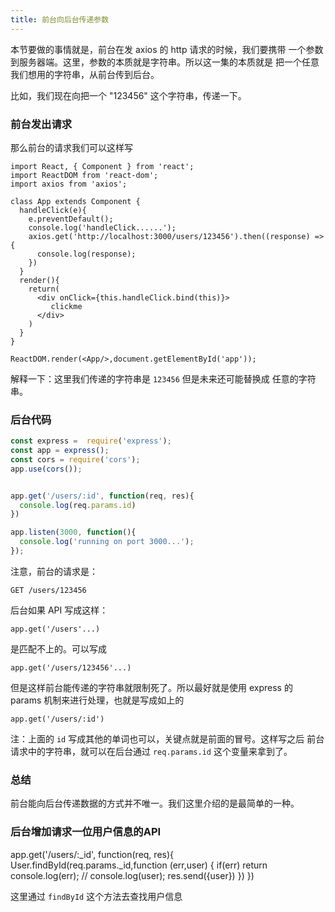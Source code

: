 ```yaml
---
title: 前台向后台传递参数
---
```


本节要做的事情就是，前台在发 axios 的 http 请求的时候，我们要携带
一个参数到服务器端。这里，参数的本质就是字符串。所以这一集的本质就是
把一个任意我们想用的字符串，从前台传到后台。

比如，我们现在向把一个 "123456" 这个字符串，传递一下。

### 前台发出请求

那么前台的请求我们可以这样写

```
import React, { Component } from 'react';
import ReactDOM from 'react-dom';
import axios from 'axios';

class App extends Component {
  handleClick(e){
    e.preventDefault();
    console.log('handleClick......');
    axios.get('http://localhost:3000/users/123456').then((response) => {
      console.log(response);
    })
  }
  render(){
    return(
      <div onClick={this.handleClick.bind(this)}>
         clickme
      </div>
    )
  }
}

ReactDOM.render(<App/>,document.getElementById('app'));
```

解释一下：这里我们传递的字符串是 `123456` 但是未来还可能替换成
任意的字符串。

### 后台代码

```js
const express =  require('express');
const app = express();
const cors = require('cors');
app.use(cors());


app.get('/users/:id', function(req, res){
  console.log(req.params.id)
})

app.listen(3000, function(){
  console.log('running on port 3000...');
});
```

注意，前台的请求是：

```
GET /users/123456
```

后台如果 API 写成这样：

```
app.get('/users'...)
```

是匹配不上的。可以写成

```
app.get('/users/123456'...)
```

但是这样前台能传递的字符串就限制死了。所以最好就是使用 express 的
params 机制来进行处理，也就是写成如上的

```
app.get('/users/:id')
```

注：上面的 `id` 写成其他的单词也可以，关键点就是前面的冒号。这样写之后
前台请求中的字符串，就可以在后台通过 `req.params.id` 这个变量来拿到了。

### 总结

前台能向后台传递数据的方式并不唯一。我们这里介绍的是最简单的一种。


























### 后台增加请求一位用户信息的API

app.get('/users/:_id', function(req, res){
  User.findById(req.params._id,function (err,user) {
    if(err) return console.log(err);
    // console.log(user);
    res.send({user})
  })
})

这里通过 `findById` 这个方法去查找用户信息
